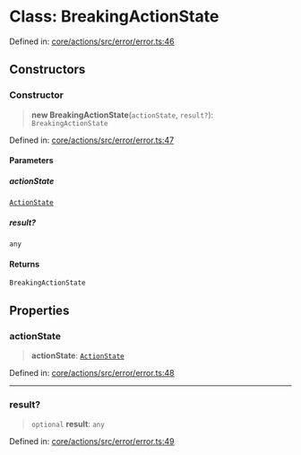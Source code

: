 # Class: BreakingActionState

Defined in: [core/actions/src/error/error.ts:46](https://github.com/LaWebcapsule/orbits/blob/9744d8dd614b8250f9482ba0dbdd854f4b4fbc37/core/actions/src/error/error.ts#L46)

## Constructors

### Constructor

> **new BreakingActionState**(`actionState`, `result?`): `BreakingActionState`

Defined in: [core/actions/src/error/error.ts:47](https://github.com/LaWebcapsule/orbits/blob/9744d8dd614b8250f9482ba0dbdd854f4b4fbc37/core/actions/src/error/error.ts#L47)

#### Parameters

##### actionState

[`ActionState`](../enumerations/ActionState.md)

##### result?

`any`

#### Returns

`BreakingActionState`

## Properties

### actionState

> **actionState**: [`ActionState`](../enumerations/ActionState.md)

Defined in: [core/actions/src/error/error.ts:48](https://github.com/LaWebcapsule/orbits/blob/9744d8dd614b8250f9482ba0dbdd854f4b4fbc37/core/actions/src/error/error.ts#L48)

***

### result?

> `optional` **result**: `any`

Defined in: [core/actions/src/error/error.ts:49](https://github.com/LaWebcapsule/orbits/blob/9744d8dd614b8250f9482ba0dbdd854f4b4fbc37/core/actions/src/error/error.ts#L49)
